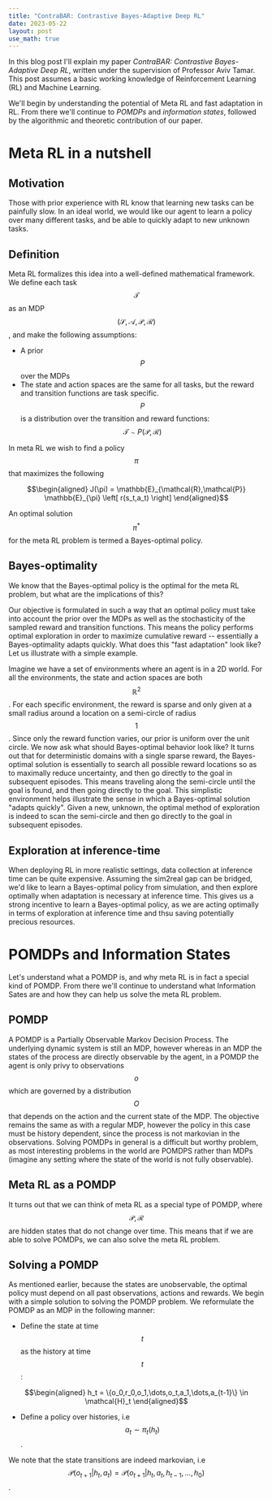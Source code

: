 ```yaml
---
title: "ContraBAR: Contrastive Bayes-Adaptive Deep RL"
date: 2023-05-22
layout: post
use_math: true
---
```

In this blog post I'll explain my paper _ContraBAR: Contrastive Bayes-Adaptive Deep RL_, written under the supervision of Professor Aviv Tamar.
This post assumes a basic working knowledge of Reinforcement Learning (RL) and Machine Learning.

We'll begin by understanding the potential of Meta RL and fast adaptation in RL. From there we'll continue to _POMDPs_ and _information states_, followed by the algorithmic and theoretic contribution of our paper.

# Meta RL in a nutshell

## Motivation

Those with prior experience with RL know that learning new tasks can be painfully slow. In an ideal world, we would like our agent to learn a policy over many different tasks, and be able to quickly adapt to new unknown tasks. 

## Definition
Meta RL formalizes this idea into a well-defined mathematical framework. We define each task $$\mathcal{T}$$ as an MDP $$(\mathcal{S}, \mathcal{A}, \mathcal{P}, \mathcal{R})$$, and make the following assumptions:

- A prior $$P$$ over the MDPs 
- The state and action spaces are the same for all tasks, but the reward and transition functions are task specific. $$P$$ is a distribution over the transition and reward functions: $$\mathcal{T} \sim P(\mathcal{P},\mathcal{R})$$

In meta RL we wish to find a policy $$\pi$$ that maximizes the following

$$\begin{aligned}
J(\pi) = \mathbb{E}_{\mathcal{R},\mathcal{P}} \mathbb{E}_{\pi} \left[ r(s_t,a_t) \right]
\end{aligned}$$

An optimal solution $$\pi^{*}$$ for the meta RL problem is termed a Bayes-optimal policy.

## Bayes-optimality

We know that the Bayes-optimal policy is the optimal for the meta RL problem, but what are the implications of this? 

Our objective is formulated in such a way that an optimal policy must take into account the prior over the MDPs as well as the stochasticity of the sampled reward and transition functions. This means the policy performs optimal exploration in order to maximize cumulative reward -- essentially a Bayes-optimality adapts quickly. What does this "fast adaptation" look like? Let us illustrate with a simple example.

Imagine we have a set of environments where an agent is in a 2D world. For all the environments, the state and action spaces are both $$\mathbb{R}^2$$. For each specific environment, the reward is sparse and only given at a small radius around a location on a semi-circle of radius $$1$$. Since only the reward function varies, our prior is uniform over the unit circle. We now ask what should Bayes-optimal behavior look like? It turns out that for deterministic domains with a single sparse reward, the Bayes-optimal solution is essentially to search all possible reward locations so as to maximally reduce uncertainty, and then go directly to the goal in subsequent episodes. This means traveling along the semi-circle until the goal is found, and then going directly to the goal. This simplistic environment helps illustrate the sense in which a Bayes-optimal solution "adapts quickly". Given a new, unknown, the optimal method of exploration is indeed to scan the semi-circle and then go directly to the goal in subsequent episodes.

## Exploration at inference-time

When deploying RL in more realistic settings, data collection at inference time can be quite expensive. Assuming the sim2real gap can be bridged, we'd like to learn a Bayes-optimal policy from simulation, and then explore optimally when adaptation is necessary at inference time. This gives us a strong incentive to learn a Bayes-optimal policy, as we are acting optimally in terms of exploration at inference time and thsu saving potentially precious resources.

# POMDPs and Information States

Let's understand what a POMDP is, and why meta RL is in fact a special kind of POMDP. From there we'll continue to understand what Information Sates are and how they can help us solve the meta RL problem.

## POMDP

A POMDP is a Partially Observable Markov Decision Process. The underlying dynamic system is still an MDP, however whereas in an MDP the states of the process are directly observable by the agent, in a POMDP the agent is only privy to observations $$o$$ which are governed by a distribution $$O$$ that depends on the action and the current state of the MDP. The objective remains the same as with a regular MDP, however the policy in this case must be history dependent, since the process is not markovian in the observations. Solving POMDPs in general is a difficult but worthy problem, as most interesting problems in the world are POMDPS rather than MDPs (imagine any setting where the state of the world is not fully observable).

## Meta RL as a POMDP

It turns out that we can think of meta RL as a special type of POMDP, where $$\mathcal{P},\mathcal{R}$$ are hidden states that do not change over time. This means that if we are able to solve POMDPs, we can also solve the meta RL problem.

## Solving a POMDP

As mentioned earlier, because the states are unobservable, the optimal policy must depend on all past observations, actions and rewards. We begin with a simple solution to solving the POMDP problem. We reformulate the POMDP as an MDP in the following manner:

- Define the state at time $$t$$ as the history at time $$t$$:

$$\begin{aligned}
h_t = \{o_0,r_0,o_1,\dots,o_t,a_1,\dots,a_{t-1}\} \in \mathcal{H}_t 
\end{aligned}$$

- Define a policy over histories, i.e $$a_t \sim \pi_t(h_t)$$.

We note that the state transitions are indeed markovian, i.e $$\mathcal{P}(o_{t+1}|h_t,a_t) = \mathcal{P}(o_{t+1}|h_t,a_t,h_{t-1},\dots,h_0)$$. 



